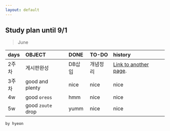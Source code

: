 ```yaml
---
layout: default
---
```


## Study plan until 9/1

> June

| days        | OBJECT         | DONE | TO-DO  |history|
|:-------------|:------------------|:------|:------|:------|
| 2주차          | 게시판완성 | DB삽입  | 개념정리  |[Link to another page](./2week.html). |
| 3주차 | good and plenty   | nice  | nice  | nice  |
| 4w           | good `oreos`      | hmm   | nice  | nice  |
| 5w           | good `zoute` drop | yumm  | nice  | nice  |


```
by hyeon
```


